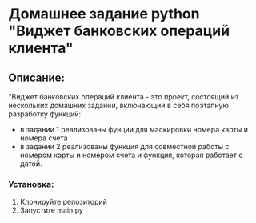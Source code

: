 # Домашнее задание python "Виджет банковских операций клиента"
## Описание:
"Виджет банковских операций клиента - это проект, состоящий из нескольких домашних заданий, включающий в себя поэтапную разработку функций:
- в задании 1 реализованы фунции для маскировки номера карты и номера счета
- в задании 2 реализованы функция для совместной работы с номером карты и номером счета и функция, которая работает с датой.
### Установка:
1. Клонируйте репозиторий
2. Запустите main.py
   
   



